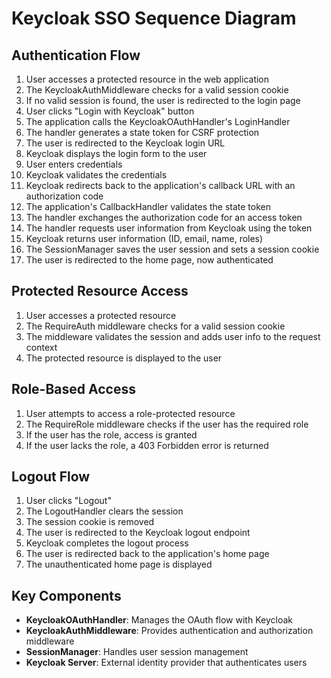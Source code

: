 # Keycloak SSO Sequence Diagram

## Authentication Flow

1. User accesses a protected resource in the web application
2. The KeycloakAuthMiddleware checks for a valid session cookie
3. If no valid session is found, the user is redirected to the login page
4. User clicks "Login with Keycloak" button
5. The application calls the KeycloakOAuthHandler's LoginHandler
6. The handler generates a state token for CSRF protection
7. The user is redirected to the Keycloak login URL
8. Keycloak displays the login form to the user
9. User enters credentials
10. Keycloak validates the credentials
11. Keycloak redirects back to the application's callback URL with an authorization code
12. The application's CallbackHandler validates the state token
13. The handler exchanges the authorization code for an access token
14. The handler requests user information from Keycloak using the token
15. Keycloak returns user information (ID, email, name, roles)
16. The SessionManager saves the user session and sets a session cookie
17. The user is redirected to the home page, now authenticated

## Protected Resource Access

1. User accesses a protected resource
2. The RequireAuth middleware checks for a valid session cookie
3. The middleware validates the session and adds user info to the request context
4. The protected resource is displayed to the user

## Role-Based Access

1. User attempts to access a role-protected resource
2. The RequireRole middleware checks if the user has the required role
3. If the user has the role, access is granted
4. If the user lacks the role, a 403 Forbidden error is returned

## Logout Flow

1. User clicks "Logout"
2. The LogoutHandler clears the session
3. The session cookie is removed
4. The user is redirected to the Keycloak logout endpoint
5. Keycloak completes the logout process
6. The user is redirected back to the application's home page
7. The unauthenticated home page is displayed

## Key Components

- **KeycloakOAuthHandler**: Manages the OAuth flow with Keycloak
- **KeycloakAuthMiddleware**: Provides authentication and authorization middleware
- **SessionManager**: Handles user session management
- **Keycloak Server**: External identity provider that authenticates users 